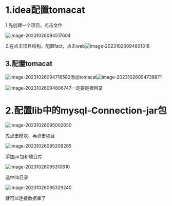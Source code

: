 # 1.idea配置tomacat

1.先创建一个项目，点击文件

![image-20231026094517604](C:\Users\梅玉飞\AppData\Roaming\Typora\typora-user-images\image-20231026094517604.png)

2.在点击项目结构，配置fact，点击web![image-20231026094601318](C:\Users\梅玉飞\AppData\Roaming\Typora\typora-user-images\image-20231026094601318.png)

## 3.配置tomacat

![image-20231026094716582](C:\Users\梅玉飞\AppData\Roaming\Typora\typora-user-images\image-20231026094716582.png)添加tomacat![image-20231026094738871](C:\Users\梅玉飞\AppData\Roaming\Typora\typora-user-images\image-20231026094738871.png)

![image-20231026094806747](C:\Users\梅玉飞\AppData\Roaming\Typora\typora-user-images\image-20231026094806747.png)一定要是根目录

# 2.配置lib中的mysql-Connection-jar包

![image-20231026095002650](C:\Users\梅玉飞\AppData\Roaming\Typora\typora-user-images\image-20231026095002650.png)



先点击模块，再点击项目

![image-20231026095209285](C:\Users\梅玉飞\AppData\Roaming\Typora\typora-user-images\image-20231026095209285.png)

添加jar包和项目库

![image-20231026095310610](C:\Users\梅玉飞\AppData\Roaming\Typora\typora-user-images\image-20231026095310610.png)

选中lib目录

![image-20231026095329240](C:\Users\梅玉飞\AppData\Roaming\Typora\typora-user-images\image-20231026095329240.png)

就可以连接数据库了

